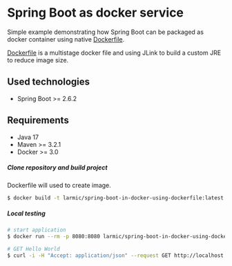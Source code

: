 # Spring Boot as docker service

Simple example demonstrating how Spring Boot can be packaged as docker container 
using native [Dockerfile](Dockerfile).

[Dockerfile](Dockerfile) is a multistage docker file and using JLink to build a custom JRE to reduce image size.

## Used technologies

* Spring Boot >= 2.6.2

## Requirements

* Java 17
* Maven >= 3.2.1 
* Docker >= 3.0

##### Clone repository and build project

Dockerfile will used to create image.

```sh
$ docker build -t larmic/spring-boot-in-docker-using-dockerfile:latest .
```

##### Local testing

```sh
# start application
$ docker run --rm -p 8080:8080 larmic/spring-boot-in-docker-using-dockerfile

# GET Hello World
$ curl -i -H "Accept: application/json" --request GET http://localhost:8080/
```
